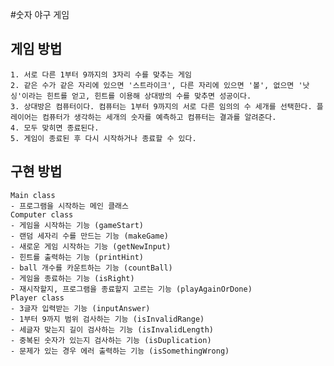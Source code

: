 #숫자 야구 게임

## 게임 방법
    1. 서로 다른 1부터 9까지의 3자리 수를 맞추는 게임
    2. 같은 수가 같은 자리에 있으면 '스트라이크', 다른 자리에 있으면 '볼', 없으면 '낫싱'이라는 힌트를 얻고, 힌트를 이용해 상대방의 수를 맞추면 성공이다.
    3. 상대방은 컴퓨터이다. 컴퓨터는 1부터 9까지의 서로 다른 임의의 수 세개를 선택한다. 플레이어는 컴퓨터가 생각하는 세개의 숫자를 예측하고 컴퓨터는 결과를 알려준다.
    4. 모두 맞히면 종료된다. 
    5. 게임이 종료된 후 다시 시작하거나 종료할 수 있다.

## 구현 방법
    Main class
    - 프로그램을 시작하는 메인 클래스
    Computer class
    - 게임을 시작하는 기능 (gameStart)
    - 랜덤 세자리 수를 만드는 기능 (makeGame)
    - 새로운 게임 시작하는 기능 (getNewInput)
    - 힌트를 출력하는 기능 (printHint)
    - ball 개수를 카운트하는 기능 (countBall)
    - 게임을 종료하는 기능 (isRight)
    - 재시작할지, 프로그램을 종료할지 고르는 기능 (playAgainOrDone)
    Player class
    - 3글자 입력받는 기능 (inputAnswer)
    - 1부터 9까지 범위 검사하는 기능 (isInvalidRange)
    - 세글자 맞는지 길이 검사하는 기능 (isInvalidLength)
    - 중복된 숫자가 있는지 검사하는 기능 (isDuplication)
    - 문제가 있는 경우 에러 출력하는 기능 (isSomethingWrong)
    